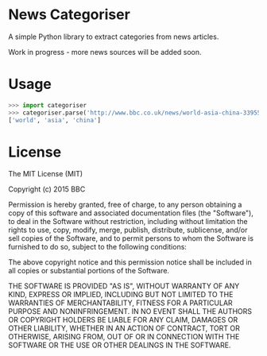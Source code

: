 # News Categoriser

A simple Python library to extract categories from news articles.

Work in progress - more news sources will be added soon.

# Usage

```python
>>> import categoriser
>>> categoriser.parse('http://www.bbc.co.uk/news/world-asia-china-33955853')
['world', 'asia', 'china']

```

# License

The MIT License (MIT)

Copyright (c) 2015 BBC

Permission is hereby granted, free of charge, to any person obtaining a copy
of this software and associated documentation files (the "Software"), to deal
in the Software without restriction, including without limitation the rights
to use, copy, modify, merge, publish, distribute, sublicense, and/or sell
copies of the Software, and to permit persons to whom the Software is
furnished to do so, subject to the following conditions:

The above copyright notice and this permission notice shall be included in all
copies or substantial portions of the Software.

THE SOFTWARE IS PROVIDED "AS IS", WITHOUT WARRANTY OF ANY KIND, EXPRESS OR
IMPLIED, INCLUDING BUT NOT LIMITED TO THE WARRANTIES OF MERCHANTABILITY,
FITNESS FOR A PARTICULAR PURPOSE AND NONINFRINGEMENT. IN NO EVENT SHALL THE
AUTHORS OR COPYRIGHT HOLDERS BE LIABLE FOR ANY CLAIM, DAMAGES OR OTHER
LIABILITY, WHETHER IN AN ACTION OF CONTRACT, TORT OR OTHERWISE, ARISING FROM,
OUT OF OR IN CONNECTION WITH THE SOFTWARE OR THE USE OR OTHER DEALINGS IN THE
SOFTWARE.
